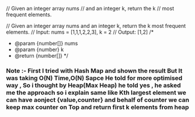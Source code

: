 // Given an integer array nums 
// and an integer k, return the k 
// most frequent elements.

// Given an integer array nums and an integer k, return the k most frequent elements.
// Input: nums = [1,1,1,2,2,3], k = 2
// Output: [1,2]
/*
 * @param {number[]} nums
 * @param {number} k
 * @return {number[]}
 */

<script>
const k = 2;
// const A = [1,2,3,4,5,1,1,2];
const A = [3,4,5,1,1,2,1,2];
// 333 
// answer : 1, 2
// count = [1:3,]
// value : 3
// count : 1

// value : 3
// count : 1


//    3
//   4  
  
//   4
//  3      

//  5
// 4 
const hash = new Map();

for(let i=0;i<A.length;i++){
  if(hash.get(A[i])){
    hash.set(A[i],hash.get(A[i])+1)
  }else{
    hash.set(A[i],1)
  }
}

const frM = new Map()
for(let key of hash.keys()){
  const count = hash.get(key)
  if(frM.get(count)){
    frM.set(count,[...frM.get(count),key])
  }else{
    frM.set(count,[key])
  }
}
console.log(frM,"frm")
</script>
### Note :- First I tried with Hash Map and shown the result But It was taking O(N) Time,O(N) Sapce He told for more optimised way , So i thought by Heap(Max Heap)  he told yes , he asked me the approach so i explain same like Kth largest element we can have aonject {value,counter} and behalf of counter we can keep max counter on Top and return first k elements from heap 

